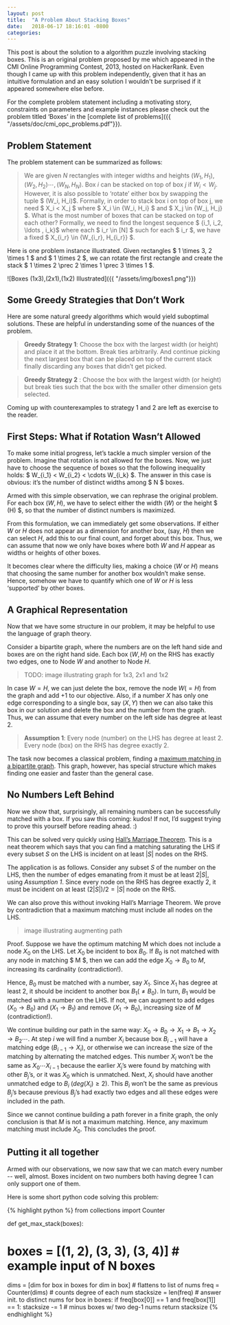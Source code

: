```yaml
---
layout: post
title:  "A Problem About Stacking Boxes"
date:   2018-06-17 18:16:01 -0800
categories: 
---
```


This post is about the solution to a algorithm puzzle involving stacking boxes. This is an
original problem proposed by me which appeared in the CMI Online Programming Contest, 2013, hosted
on HackerRank. Even though I came up with this problem independently, given that it has an intuitive
formulation and an easy solution I wouldn't be surprised if it appeared somewhere else before.

For the complete problem statement including a motivating story, constraints on parameters and
example instances please check out the problem titled ‘Boxes’ in the
[complete list of problems]({{ "/assets/doc/cmi_opc_problems.pdf"}}).

Problem Statement
-----------------

The problem statement can be summarized as follows:
> We are given $N$ rectangles with integer widths and heights $(W_1, H_1), (W_2, H_2) \cdots
> , (W_N, H_N)$.  Box $i$ can be stacked on top of box $j$ if $W_i < W_j$.  However, it is
> also possible to ‘rotate’ either box by swapping the tuple $ (W_i, H_i)$. Formally, in
> order to stack box i on top of box j, we need $ X_i < X_j $ where $ X_i \in \{W_i, H_i\} $
> and $ X_j \in \{W_j, H_j\} $. What is the most number of boxes that can be stacked on top of each
> other? Formally, we need to find the longest sequence $ \{i_1, i_2, \ldots , i_k\}$ where each
> $ i_r \in [N] $ such for each $ i_r $, we have a fixed $ X_{i_r} \in \{W_{i_r}, H_{i_r}\} $.

Here is one problem instance illustrated. Given rectangles $ 1 \times 3, 2 \times 1 $ and
$ 1 \times 2 $, we can rotate the first rectangle and create the stack $ 1 \times 2 \prec 2
\times 1 \prec 3 \times 1 $.

![Boxes (1x3),(2x1),(1x2) Illustrated]({{ "/assets/img/boxes1.png"}})

Some Greedy Strategies that Don’t Work
--------------------------------------

Here are some natural greedy algorithms which would yield suboptimal solutions. These are helpful
in understanding some of the nuances of the problem.

> **Greedy Strategy 1**: Choose the box with the largest width (or height) and place it at the bottom.
> Break ties arbitrarily. And continue picking the next largest box that can be placed on top of the
> current stack finally discarding any boxes that didn’t get picked.

> **Greedy Strategy 2** : Choose the box with the largest width (or height) but break ties such that
> the box with the smaller other dimension gets selected.

Coming up with counterexamples to strategy 1 and 2 are left as exercise to the reader.


First Steps: What if Rotation Wasn’t Allowed
--------------------------------------------

To make some initial progress, let’s tackle a much simpler version of the problem. Imagine that
rotation is not allowed for the boxes. Now, we just have to choose the sequence of boxes so that
the following inequality holds: $ W_{i_1} < W_{i_2} < \cdots W_{i_k} $. The answer in this case
is obvious: it’s the number of distinct widths among $ N $ boxes.

Armed with this simple observation, we can rephrase the original problem. For each box $(W, H)$,
we have to select either the width $(W)$ or the height $ (H) $, so that the number of distinct
numbers is maximized.

From this formulation, we can immediately get some observations. If either $W$ or $H$ does
not appear as a dimension for another box, (say, $H$) then we can select $H$, add this to our
final count, and forget about this box. Thus, we can assume that now we only have boxes where both
$W$ and $H$ appear as widths or heights of other boxes.

It becomes clear where the difficulty lies, making a choice ($W$ or $H$) means that choosing the
same number for another box wouldn’t make sense. Hence, somehow we have to quantify which one of
$W$ or $H$ is less ‘supported’ by other boxes.


A Graphical Representation
--------------------------

Now that we have some structure in our problem, it may be helpful to use the language of graph
theory.

Consider a bipartite graph, where the numbers are on the left hand side and boxes are on the right
hand side. Each box $(W, H)$ on the RHS has exactly two edges, one to Node $W$ and another
to Node $H$. 

> TODO: image illustrating graph for 1x3, 2x1 and 1x2

In case $W = H$, we can just delete the box, remove the node $W (=H)$ from the graph and add
+1 to our objective. Also, if a number $X$ has only one edge corresponding to a single box, say
$(X, Y)$ then we can also take this box in our solution and delete the box and the number from
the graph. Thus, we can assume that every number on the left side has degree at least 2.

> **Assumption 1**: Every node (number) on the LHS has degree at least 2. Every node (box) on the RHS
> has degree exactly 2.

The task now becomes a classical problem, finding a
[maximum matching in a bipartite graph](https://en.wikipedia.org/wiki/Matching_(graph_theory)). This
graph, however, has special structure which makes finding one easier and faster than the general
case.

No Numbers Left Behind
----------------------

Now we show that, surprisingly, all remaining numbers can be successfully matched with a box. If
you saw this coming: kudos! If not, I’d suggest trying to prove this yourself before reading ahead.
:)

This can be solved very quickly using
[Hall’s Marriage Theorem](https://en.wikipedia.org/wiki/Hall%27s_marriage_theorem).
This is a neat theorem which says that you can find a matching saturating the LHS if every
subset $S$ on the LHS is incident on at least $|S|$ nodes on the RHS.

The application is as follows. Consider any subset $S$ of the number on the LHS, then the number
of edges emanating from it must be at least $2|S|$, using _Assumption 1_. Since every node on
the RHS has degree exactly $2$, it must be incident on at least $(2|S|)/2 = |S|$ node on the RHS.

We can also prove this without invoking Hall’s Marriage Theorem. We prove by contradiction that a
maximum matching must include all nodes on the LHS.

> image illustrating augmenting path

Proof. Suppose we have the optimum matching M which does not include a node $X_0$ on the LHS.
Let $X_0$ be incident to box $B_0$. If $B_0$ is not matched with any node in matching
$ M $, then we can add the edge $X_0 \rightarrow B_0$ to $M$, increasing its cardinality
(contradiction!).

Hence, $B_0$ must be matched with a number, say $X_1$. Since $X_1$ has degree at least $2$, it should
be incident to another box $B_1 (\neq B_0)$. In turn, $B_1$ would be matched with a number on the
LHS. If not, we can augment to add edges $(X_0 \rightarrow B_0)$ and $(X_1 \rightarrow B_1)$ and remove
$(X_1 \rightarrow B_0)$, increasing size of $M$ (contradiction!).

We continue building our path in the same way:
$X_0 \rightarrow B_0 \rightarrow X_1 \rightarrow B_1 \rightarrow X_2 \rightarrow B_2 \cdots$.
At step $i$ we will find a number $X_i$ because box $B_{i - 1}$ will have a matching edge
$(B_{i - 1} \rightarrow X_i)$, or otherwise we can increase the size of the matching by alternating the
matched edges. This number $X_i$ won’t be the same as $X_0 \cdots X_{i - 1}$ because the earlier
$X_j$’s were found by matching with other $B_j$’s, or it was $X_0$ which is unmatched. Next,
$X_i$ should have another unmatched edge to $B_i$ ($\textit{deg}(X_i) \geq 2$). This $B_i$ won’t be
the same as previous $B_j$’s because previous $B_j$’s had exactly two edges and all these edges
were included in the path.

Since we cannot continue building a path forever in a finite graph, the only conclusion is that $M$
is not a maximum matching. Hence, any maximum matching must include $X_0$. This concludes the proof. 


Putting it all together
-----------------------

Armed with our observations, we now saw that we can match every number -- well, almost. Boxes
incident on two numbers both having degree $1$ can only support one of them.

Here is some short python code solving this problem:

{% highlight python %}
from collections import Counter

def get_max_stack(boxes):
  # boxes = [(1, 2), (3, 3), (3, 4)]           # example input of N boxes
  dims = [dim for box in boxes for dim in box] # flattens to list of nums
  freq = Counter(dims)                         # counts degree of each num
  stacksize = len(freq)                        # answer init. to distinct nums
  for box in boxes:
    if freq[box[0]] == 1 and freq[box[1]] == 1:
      stacksize -= 1                           # minus boxes w/ two deg-1 nums
  return stacksize
{% endhighlight %}

